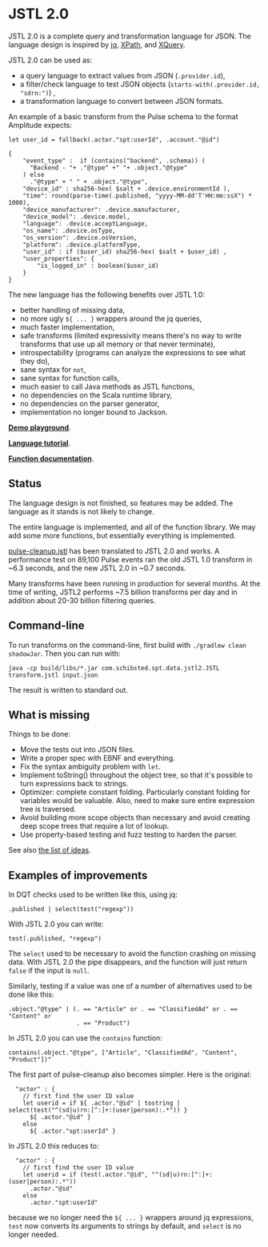 
# JSTL 2.0

JSTL 2.0 is a complete query and transformation language for JSON.
The language design is inspired by
[jq](https://stedolan.github.io/jq/),
[XPath](https://www.w3.org/TR/1999/REC-xpath-19991116/), and
[XQuery](https://en.wikipedia.org/wiki/XQuery).

JSTL 2.0 can be used as:
 * a query language to extract values from JSON (`.provider.id`),
 * a filter/check language to test JSON objects (`starts-with(.provider.id, "sdrn:")`) ,
 * a transformation language to convert between JSON formats.

An example of a basic transform from the Pulse schema to the format
Amplitude expects:

```
let user_id = fallback(.actor."spt:userId", .account."@id")

{
    "event_type" :  if (contains("backend", .schema)) (
      "Backend - "+ ."@type" +" "+ .object."@type"
    ) else
      ."@type" + " " + .object."@type",
    "device_id" : sha256-hex( $salt + .device.environmentId ),
    "time": round(parse-time(.published, "yyyy-MM-dd'T'HH:mm:ssX") * 1000),
    "device_manufacturer": .device.manufacturer,
    "device_model": .device.model,
    "language": .device.acceptLanguage,
    "os_name": .device.osType,
    "os_version": .device.osVersion,
    "platform": .device.platformType,
    "user_id" : if ($user_id) sha256-hex( $salt + $user_id) ,
    "user_properties": {
        "is_logged_in" : boolean($user_id)
    }
}
```

The new language has the following benefits over JSTL 1.0:
 * better handling of missing data,
 * no more ugly `${ ... }` wrappers around the jq queries,
 * much faster implementation,
 * safe transforms (limited expressivity means there's no way to
   write transforms that use up all memory or that never terminate),
 * introspectability (programs can analyze the expressions to see what
   they do),
 * sane syntax for `not`,
 * sane syntax for function calls,
 * much easier to call Java methods as JSTL functions,
 * no dependencies on the Scala runtime library,
 * no dependencies on the parser generator,
 * implementation no longer bound to Jackson.

[**Demo playground**](http://spt-data-dev-public-web.s3-website-eu-west-1.amazonaws.com/jstl2.html).

[**Language tutorial**](tutorial.md).

[**Function documentation**](functions.md).

## Status

The language design is not finished, so features may be added. The
language as it stands is not likely to change.

The entire language is implemented, and all of the function library.
We may add some more functions, but essentially everything is
implemented.

[pulse-cleanup.jstl](cleanup.jstl2) has been translated to JSTL 2.0
and works. A performance test on 89,100 Pulse events ran the old JSTL
1.0 transform in ~6.3 seconds, and the new JSTL 2.0 in ~0.7 seconds.

Many transforms have been running in production for several months.
At the time of writing, JSTL2 performs ~7.5 billion transforms per day
and in addition about 20-30 billion filtering queries.

## Command-line

To run transforms on the command-line, first build with `./gradlew
clean shadowJar`. Then you can run with:

```
java -cp build/libs/*.jar com.schibsted.spt.data.jstl2.JSTL transform.jstl input.json
```

The result is written to standard out.

## What is missing

Things to be done:
  * Move the tests out into JSON files.
  * Write a proper spec with EBNF and everything.
  * Fix the syntax ambiguity problem with `let`.
  * Implement toString() throughout the object tree, so that it's
    possible to turn expressions back to strings.
  * Optimizer: complete constant folding. Particularly constant
    folding for variables would be valuable. Also, need to make sure
    entire expression tree is traversed.
  * Avoid building more scope objects than necessary and avoid
    creating deep scope trees that require a lot of lookup.
  * Use property-based testing and fuzz testing to harden the parser.

See also [the list of ideas](ideas/).

## Examples of improvements

In DQT checks used to be written like this, using jq:

```
.published | select(test("regexp"))
```

With JSTL 2.0 you can write:

```
test(.published, "regexp")
```

The `select` used to be necessary to avoid the function crashing on
missing data. With JSTL 2.0 the pipe disappears, and the function will
just return `false` if the input is `null`.

Similarly, testing if a value was one of a number of alternatives used
to be done like this:

```
.object."@type" | (. == "Article" or . == "ClassifiedAd" or . == "Content" or
                   . == "Product")
```

In JSTL 2.0 you can use the `contains` function:

```
contains(.object."@type", ["Article", "ClassifiedAd", "Content", "Product"])"
```

The first part of pulse-cleanup also becomes simpler. Here is the
original:

```
  "actor" : {
    // first find the user ID value
    let userid = if ${ .actor."@id" | tostring | select(test("^(sd|u)rn:[^:]+:(user|person):.*")) }
      ${ .actor."@id" }
    else
      ${ .actor."spt:userId" }
```

In JSTL 2.0 this reduces to:

```
  "actor" : {
    // first find the user ID value
    let userid = if (test(.actor."@id", "^(sd|u)rn:[^:]+:(user|person):.*"))
      .actor."@id"
    else
      .actor."spt:userId"
```

because we no longer need the `${ ... }` wrappers around jq
expressions, `test` now converts its arguments to strings by default,
and `select` is no longer needed.